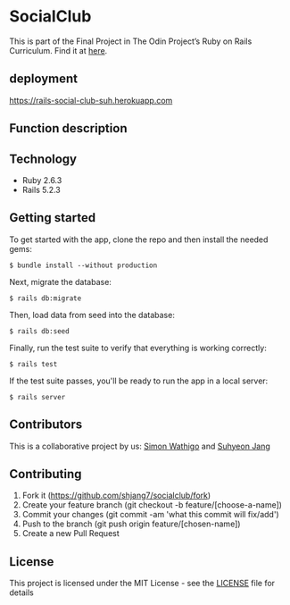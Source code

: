 # SocialClub

This is part of the Final Project in The Odin Project’s Ruby on Rails Curriculum. Find it at [here](https://www.theodinproject.com/courses/ruby-on-rails/lessons/final-project).

## deployment

https://rails-social-club-suh.herokuapp.com

## Function description

## Technology

- Ruby 2.6.3
- Rails 5.2.3

## Getting started

To get started with the app, clone the repo and then install the needed gems:

```
$ bundle install --without production
```

Next, migrate the database:

```
$ rails db:migrate
```

Then, load data from seed into the database:

```
$ rails db:seed
```

Finally, run the test suite to verify that everything is working correctly:

```
$ rails test
```

If the test suite passes, you'll be ready to run the app in a local server:

```
$ rails server
```

## Contributors

This is a collaborative project by us: [Simon Wathigo](https://github.com/wathigo) and [Suhyeon Jang](https://github.com/shjang7)


## Contributing

1. Fork it (https://github.com/shjang7/socialclub/fork)
2. Create your feature branch (git checkout -b feature/[choose-a-name])
3. Commit your changes (git commit -am 'what this commit will fix/add')
4. Push to the branch (git push origin feature/[chosen-name])
5. Create a new Pull Request


## License

This project is licensed under the MIT License - see the [LICENSE](./LICENSE) file for details
